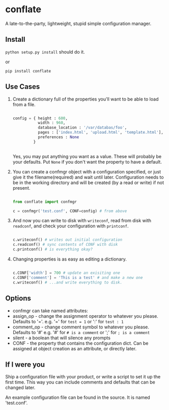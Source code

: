  conflate
===========

A late-to-the-party, lightweight, stupid simple configuration manager.

 Install
----------

`python setup.py install` should do it.

or

`pip install conflate`

 Use Cases
-----------

1. Create a dictionary full of the properties you'll want to be able to 
load from a file.
   ```python
   
   config = { height : 600,
              width : 960,
			  database_location : '/var/databas/foo',
			  pages : ['index.html', 'upload.html', 'template.html'],
			  preferences : None
			}
			
	```
	Yes, you may put anything you want as a value. These will probably be 
	your defaults. Put `None` if you don't want the property to have a 
	default.
	
	
2. You can create a confmgr object with a configuration specified, or just
   give it the filename(required) and wait until later. Configuration needs to
   be in the working directory and will be created (by a read or write) 
   if not present.
   
   ```python
   
   from conflate import confmgr
   
   c = confmgr('test.conf', CONF=config) # from above

   ```
   
3. And now you can write to disk with `writeconf`, read from disk 
   with `readconf`, and check your configuration with `printconf`.
   
   ```python
   
   c.writeconf() # writes out initial configuration
   c.readconf() # sync contents of CONF with disk
   c.printconf() # is everything okay?
   
   
   ```
   
4. Changing properties is as easy as editing a dictionary.

   ```python
   
   c.CONF['width'] = 700 # update an exisiting one
   c.CONF['comment'] = 'This is a test' # and make a new one
   c.writeconf() # ...and write everything to disk.
   
   ```
 Options   
--------------

+ confmgr can take named attributes:
 + assign_op - change the assignment operator to whatever you please. 
   Defaults to '='.
   e.g. '=' for `test = 1` or ':' for `test : 1`
 + comment_op - change comment symbol to whatever you please.
   Defaults to '#'
   e.g. '#' for `# is a comment` or ';' for `; is a comment`
 + silent - a boolean that will silence any prompts
 + CONF - the property that contains the configuration dict. Can be assigned
   at object creation as an attribute, or directly later.


 If I were you
---------------

Ship a configuration file with your product, or write a script to set it up 
the first time. This way you can include comments and defaults that can be 
changed later.

An example configuration file can be found in the source. It is named 
'test.conf'.

